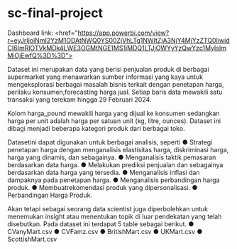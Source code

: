 # sc-final-project

Dashboard link: <href="https://app.powerbi.com/view?r=eyJrIjoiNmI2YzM1ODAtNWQ0YS00ZjVhLTg1NWItZjA3NjY4MjYzZTQ0IiwidCI6ImRlOTVkMDk4LWE3OGMtNGE1MS1iMDQ1LTJjOWYyYzQwYzc1MyIsImMiOjEwfQ%3D%3D">

Dataset ini merupakan data yang berisi penjualan produk di berbagai supermarket yang
menawarkan sumber informasi yang kaya untuk mengeksplorasi berbagai masalah bisnis
terkait dengan penetapan harga, perilaku konsumen,forecasting harga jual. Setiap baris
data mewakili satu transaksi yang terekam hingga 29 Februari 2024. 

Kolom harga_pound mewakili harga yang dijual ke konsumen sedangkan harga per unit adalah harga per
satuan unit (kg, litre, ounces). Dataset ini dibagi menjadi beberapa kategori produk dari berbagai toko.

Datasetini dapat digunakan untuk berbagai analisis, seperti
● Strategi penetapan harga dengan menganalisis elastisitas harga, diskriminasi
harga, harga yang dinamis, dan sebagainya.
● Menganalisis taktik pemasaran berdasarkan data harga.
● Melakukan prediksi penjualan dan sebagainya berdasarkan data harga yang
tersedia.
● Menganalisis inflasi dan dampaknya pada penetapan harga.
● Menganalisis perbandingan harga produk.
● Membuatrekomendasi produk yang dipersonalisasi.
● Perbandingan Harga Produk.

Akan tetapi sebagai seorang data scientist juga diperbolehkan untuk menemukan insight
atau menentukan topik di luar pendekatan yang telah disebutkan. Pada dataset ini
terdapat 5 table sebagai berikut.
● CVanyMart.csv
● CVFamz.csv
● BritishMart.csv
● UKMart.csv
● ScottishMart.csv
